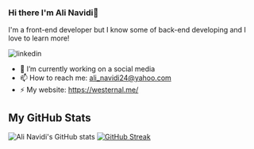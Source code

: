 ### Hi there I'm Ali Navidi👋
I'm a front-end developer but I know some of back-end developing and I love to learn more!

![linkedin](https://img.shields.io/badge/Linkedin-0e76a8?style=for-the-badge&logo=Linkedin&logoColor=white)

- 🔭 I’m currently working on a social media
- 📫 How to reach me: ali_navidi24@yahoo.com
- ⚡ My website: https://westernal.me/ 



## My GitHub Stats
![Ali Navidi's GitHub stats](https://github-readme-stats.vercel.app/api?username=westernal&show_icons=true&theme=cobalt)
[![GitHub Streak](https://github-readme-streak-stats.herokuapp.com/?user=westernal&theme=dark)](https://git.io/streak-stats)
